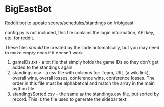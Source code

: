 # BigEastBot
Reddit bot to update scores/schedules/standings on /r/bigeast

config.py is not included, this file contains the login information, API key, etc. for reddit.

These files *should* be created by the code automatically, but you may need to make empty ones if it doesn't work:

1) gameIDs.txt - a txt file that simply holds the game IDs so they don't get added to the standings again
2) standings.csv - a csv file with columns for: Team, URL (a wiki link), overall wins, overall losses, conference wins, conference losses.  The order in this file must be alphabetical and match the array in the main python file.
3) standingsSorted.csv - the same as the standings.csv file, but sorted by record.  This is the file used to generate the sidebar text.
